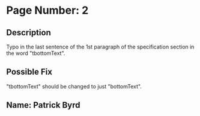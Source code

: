 # Page Number: 2

## Description
Typo in the last sentence of the 1st paragraph of the specification section in the word "tbottomText".

## Possible Fix
"tbottomText" should be changed to just "bottomText".

## Name: Patrick Byrd

